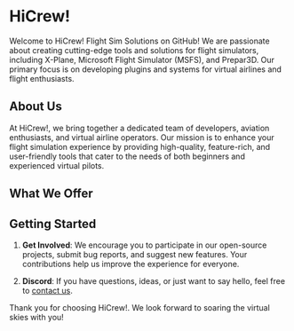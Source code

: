# HiCrew!

Welcome to HiCrew! Flight Sim Solutions on GitHub! We are passionate about creating cutting-edge tools and solutions for flight simulators, including X-Plane, Microsoft Flight Simulator (MSFS), and Prepar3D. Our primary focus is on developing plugins and systems for virtual airlines and flight enthusiasts.

## About Us

At HiCrew!, we bring together a dedicated team of developers, aviation enthusiasts, and virtual airline operators. Our mission is to enhance your flight simulation experience by providing high-quality, feature-rich, and user-friendly tools that cater to the needs of both beginners and experienced virtual pilots.

## What We Offer


## Getting Started

1. **Get Involved**: We encourage you to participate in our open-source projects, submit bug reports, and suggest new features. Your contributions help us improve the experience for everyone.

2. **Discord**: If you have questions, ideas, or just want to say hello, feel free to [contact us](https://discord.gg/Vrb7Mx5vpZ).

Thank you for choosing HiCrew!. We look forward to soaring the virtual skies with you!
